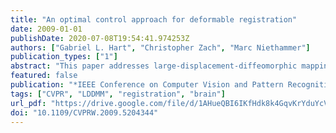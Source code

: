 ```yaml
---
title: "An optimal control approach for deformable registration"
date: 2009-01-01
publishDate: 2020-07-08T19:54:41.974253Z
authors: ["Gabriel L. Hart", "Christopher Zach", "Marc Niethammer"]
publication_types: ["1"]
abstract: "This paper addresses large-displacement-diffeomorphic mapping registration from an optimal control perspective. This viewpoint leads to two complementary formulations. One approach requires the explicit computation of coordinate maps, whereas the other is formulated strictly in the image domain (thus making it also applicable to manifolds which require multiple coordinate charts). We discuss their intrinsic relation as well as the advantages and disadvantages of the two approaches. Further, we propose a novel formulation for unbiased image registration, which naturally extends to the case of time-series of images. We discuss numerical implementation details and carefully evaluate the properties of the alternative algorithms."
featured: false
publication: "*IEEE Conference on Computer Vision and Pattern Recognition, CVPR Workshops 2009, Miami, FL, USA, 20-25 June, 2009*"
tags: ["CVPR", "LDDMM", "registration", "brain"]
url_pdf: "https://drive.google.com/file/d/1AHueQBI6IKfHdk8k4GqvKrYduYcVTSAi"
doi: "10.1109/CVPRW.2009.5204344"
---
```


